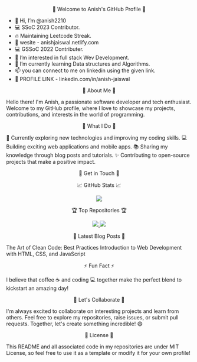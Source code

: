 <p align="center">👋 Welcome to Anish's GitHub Profile 👋</p>

- 👋 Hi, I’m @anish2210
- 💻 SSoC 2023 Contributor.
- 🔥 Maintaining Leetcode Streak.
- 🧩 wesite - anishjaiswal.netlify.com
- 💻 GSSoC 2022 Contributer.
- 👀 I’m interested in full stack Wev Development.
- 🌱 I’m currently learning Data structures and Algorithms.
- 📫 you can connect to me on linkedin using the given link.
- 🔗 PROFILE LINK - linkedin.com/in/anish-jaiswal

<!---
anish2210/anish2210 is a ✨ special ✨ repository because its `README.md` (this file) appears on your GitHub profile.
You can click the Preview link to take a look at your changes.
--->




</p>
<p align="center">🚀 About Me 🚀</p>

Hello there! I'm Anish, a passionate software developer and tech enthusiast. Welcome to my GitHub profile, where I love to showcase my projects, contributions, and interests in the world of programming.

<p align="center">💼 What I Do 💼</p>

🌱 Currently exploring new technologies and improving my coding skills.
💻 Building exciting web applications and mobile apps.
📚 Sharing my knowledge through blog posts and tutorials.
✨ Contributing to open-source projects that make a positive impact.
<p align="center">📢 Get in Touch 📢</p>

<p align="center">📈 GitHub Stats 📈</p>

<p align="center">
  <img src="https://github-readme-stats.vercel.app/api?username=anish2210&show_icons=true&count_private=true&hide=contribs,issues&theme=radical">
</p>
<p align="center">🏆 Top Repositories 🏆</p>

<p align="center">
  <a href="https://github.com/anish2210/full-stack_project">
    <img src="https://github-readme-stats.vercel.app/api/pin/?username=anish2210&repo=awesome-project&theme=radical">
  </a>
  <a href="https://github.com/anish2210/web-app">
    <img src="https://github-readme-stats.vercel.app/api/pin/?username=anish2210&repo=web-app&theme=radical">
  </a>
</p>
<p align="center">📝 Latest Blog Posts 📝</p>

<!-- BLOG-POST-LIST:START -->
The Art of Clean Code: Best Practices
Introduction to Web Development with HTML, CSS, and JavaScript
<!-- BLOG-POST-LIST:END -->
<p align="center">⚡ Fun Fact ⚡</p>

I believe that coffee ☕ and coding 💻 together make the perfect blend to kickstart an amazing day!

<p align="center">🎉 Let's Collaborate 🎉</p>

I'm always excited to collaborate on interesting projects and learn from others. Feel free to explore my repositories, raise issues, or submit pull requests. Together, let's create something incredible! 😄

<p align="center">📃 License 📃</p>

This README and all associated code in my repositories are under MIT License, so feel free to use it as a template or modify it for your own profile!
